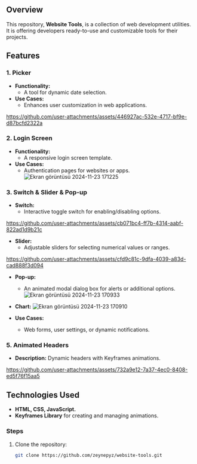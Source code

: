 ## Overview  
This repository, **Website Tools**, is a collection of web development utilities. It is offering developers ready-to-use and customizable tools for their projects.  

## Features  
  
### 1. Picker  
- **Functionality:**  
  - A tool for dynamic date selection. 
- **Use Cases:**  
  - Enhances user customization in web applications.
    
https://github.com/user-attachments/assets/446927ac-532e-4717-bf9e-d87bcfd2322a

### 2. Login Screen  
- **Functionality:**  
  - A responsive login screen template.  
- **Use Cases:**  
  - Authentication pages for websites or apps.
![Ekran görüntüsü 2024-11-23 171225](https://github.com/user-attachments/assets/5f98ea95-16d8-4619-9491-f06818b8430a)

### 3. Switch & Slider & Pop-up  
- **Switch:**  
  - Interactive toggle switch for enabling/disabling options.
    
https://github.com/user-attachments/assets/cb071bc4-ff7b-4314-aabf-822ad1d9b21c

- **Slider:**  
  - Adjustable sliders for selecting numerical values or ranges.
    
https://github.com/user-attachments/assets/cfd9c81c-9dfa-4039-a83d-cad888f3d094
  
- **Pop-up:**  
  - An animated modal dialog box for alerts or additional options.
  ![Ekran görüntüsü 2024-11-23 170933](https://github.com/user-attachments/assets/98675227-7b2a-4f6c-b338-a2bba644a875)

- **Chart:**
  ![Ekran görüntüsü 2024-11-23 170910](https://github.com/user-attachments/assets/c9320cf5-11b7-44c4-b4fa-29dc98e6fb02)
- **Use Cases:**  
  - Web forms, user settings, or dynamic notifications.


### 5. Animated Headers  
- **Description:** Dynamic headers with Keyframes animations.  

https://github.com/user-attachments/assets/732a9e12-7a37-4ec0-8408-ed5f76f15aa5

## Technologies Used  
- **HTML, CSS, JavaScript.**  
- **Keyframes Library** for creating and managing animations.  


### Steps  
1. Clone the repository:  
   ```bash
   git clone https://github.com/zeynepyz/website-tools.git

